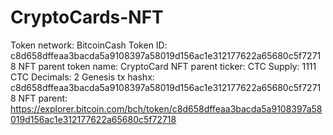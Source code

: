 # CryptoCards-NFT


Token network: BitcoinCash
Token ID: c8d658dffeaa3bacda5a9108397a58019d156ac1e312177622a65680c5f72718
NFT parent token name: CryptoCard
NFT parent ticker: CTC
Supply: 1111 CTC
Decimals: 2
Genesis tx hashx: c8d658dffeaa3bacda5a9108397a58019d156ac1e312177622a65680c5f72718
NFT parent: https://explorer.bitcoin.com/bch/token/c8d658dffeaa3bacda5a9108397a58019d156ac1e312177622a65680c5f72718
